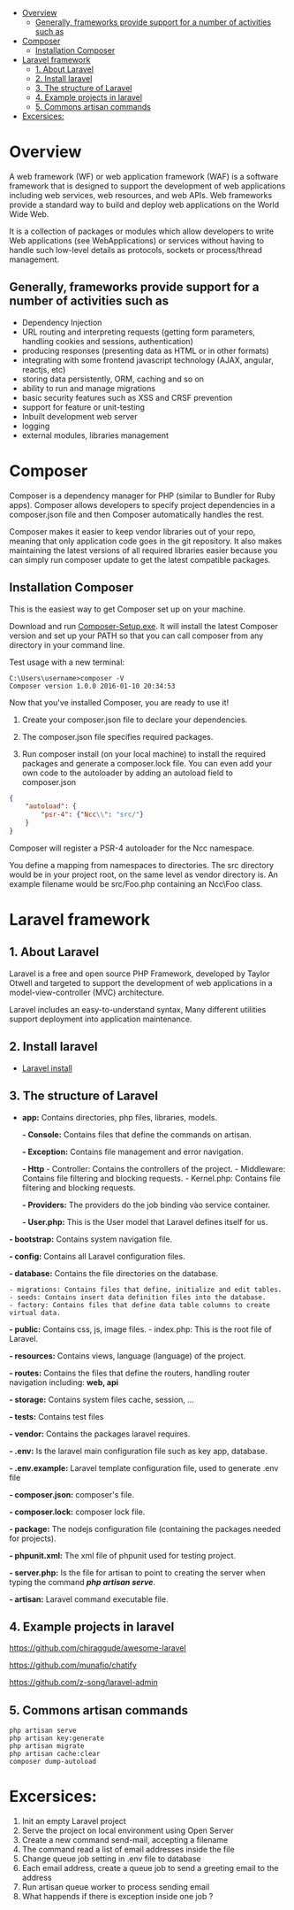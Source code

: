 - [Overview](#overview)
  - [Generally, frameworks provide support for a number of activities such as](#generally-frameworks-provide-support-for-a-number-of-activities-such-as)
- [Composer](#composer)
  - [Installation Composer](#installation-composer)
- [Laravel framework](#laravel-framework)
  - [1. About Laravel](#1-about-laravel)
  - [2. Install laravel](#2-install-laravel)
  - [3. The structure of Laravel](#3-the-structure-of-laravel)
  - [4. Example projects in laravel](#4-example-projects-in-laravel)
  - [5. Commons artisan commands](#5-commons-artisan-commands)
- [Excersices:](#excersices)


# Overview

A web framework (WF) or web application framework (WAF) is a software framework that is designed to support the development of web applications including web services, web resources, and web APIs. Web frameworks provide a standard way to build and deploy web applications on the World Wide Web.

It is a collection of packages or modules which allow developers to write Web applications (see WebApplications) or services without having to handle such low-level details as protocols, sockets or process/thread management.

## Generally, frameworks provide support for a number of activities such as

- Dependency Injection
- URL routing and interpreting requests (getting form parameters, handling cookies and sessions, authentication)
- producing responses (presenting data as HTML or in other formats)
- integrating with some frontend javascript technology (AJAX, angular, reactjs, etc)
- storing data persistently, ORM, caching and so on
- ability to run and manage migrations
- basic security features such as XSS and CRSF prevention
- support for feature or unit-testing
- Inbuilt development web server
- logging
- external modules, libraries management

# Composer

Composer is a dependency manager for PHP (similar to Bundler for Ruby apps). Composer allows developers to specify project dependencies in a composer.json file and then Composer automatically handles the rest.

Composer makes it easier to keep vendor libraries out of your repo, meaning that only application code goes in the git repository. It also makes maintaining the latest versions of all required libraries easier because you can simply run composer update to get the latest compatible packages.

 ## Installation Composer
This is the easiest way to get Composer set up on your machine.

Download and run [Composer-Setup.exe](https://getcomposer.org/Composer-Setup.exe). It will install the latest Composer version and set up your PATH so that you can call composer from any directory in your command line.

Test usage with a new terminal:
```
C:\Users\username>composer -V
Composer version 1.0.0 2016-01-10 20:34:53
```
Now that you've installed Composer, you are ready to use it!

1. Create your composer.json file to declare your dependencies.

2. The composer.json file specifies required packages.

3. Run composer install (on your local machine) to install the required packages and generate a composer.lock file.
You can even add your own code to the autoloader by adding an autoload field to composer.json

```json
{
    "autoload": {
        "psr-4": {"Ncc\\": "src/"}
    }
}
```

Composer will register a PSR-4 autoloader for the Ncc namespace.

You define a mapping from namespaces to directories. The src directory would be in your project root, on the same level as vendor directory is. An example filename would be src/Foo.php containing an Ncc\Foo class. 

# Laravel framework

## 1. About Laravel

Laravel is a free and open source PHP Framework, developed by Taylor Otwell 
and targeted to support the development of web applications in a model-view-controller (MVC) architecture.

Laravel includes an easy-to-understand syntax, Many different utilities support deployment into application maintenance.

## 2. Install laravel

- [Laravel install](https://laravel.com/docs/8.x/installation)

## 3. The structure of Laravel

- **app:** Contains directories, php files, libraries, models.

    **- Console:** Contains files that define the commands on artisan.
    
    **- Exception:** Contains file management and error navigation.
    
    **- Http** 
        - Controller: Contains the controllers of the project.
        - Middleware: Contains file filtering and blocking requests.
        - Kernel.php: Contains file filtering and blocking requests.
        
    **- Providers:** The providers do the job binding vào service container.
    
    **- User.php:** This is the User model that Laravel defines itself for us.
    
**- bootstrap:** Contains system navigation file.

**- config:** Contains all Laravel configuration files.

**- database:** Contains the file directories on the database.

    - migrations: Contains files that define, initialize and edit tables.
    - seeds: Contains insert data definition files into the database.
    - factory: Contains files that define data table columns to create virtual data.
    
**- public:** Contains css, js, image files.
    - index.php: This is the root file of Laravel.
    
**- resources:** Contains views, language (language) of the project.

**- routes:** Contains the files that define the routers, handling router navigation including: **web, api**

**- storage:** Contains system files cache, session, ...

**- tests:** Contains test files

**- vendor:** Contains the packages laravel requires.

**- .env:** Is the laravel main configuration file such as key app, database.

**- .env.example:** Laravel template configuration file, used to generate .env file

**- composer.json:** composer's file.

**- composer.lock:** composer lock file.

**- package:** The nodejs configuration file (containing the packages needed for projects).

**- phpunit.xml:** The xml file of phpunit used for testing project.

**- server.php:** Is the file for artisan to point to creating the server when typing the command _**php artisan serve**_.

**- artisan:** Laravel command executable file.

## 4. Example projects in laravel

https://github.com/chiraggude/awesome-laravel

https://github.com/munafio/chatify

https://github.com/z-song/laravel-admin

## 5. Commons artisan commands

```
php artisan serve
php artisan key:generate
php artisan migrate
php artisan cache:clear
composer dump-autoload
```


# Excersices:

1. Init an empty Laravel project
2. Serve the project on local environment using Open Server
3. Create a new command send-mail, accepting a filename
4. The command read a list of email addresses inside the file
5. Change queue job setting in .env file to database
6. Each email address, create a queue job to send a greeting email to the address
7. Run artisan queue worker to process sending email
8. What happends if there is exception inside one job ?